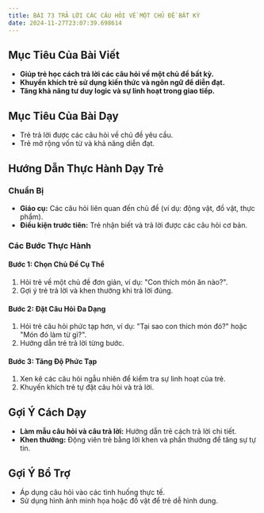 ```yaml
---
title: BÀI 73 TRẢ LỜI CÁC CÂU HỎI VỀ MỘT CHỦ ĐỀ BẤT KỲ
date: 2024-11-27T23:07:39.698614
---
```


## Mục Tiêu Của Bài Viết
- **Giúp trẻ học cách trả lời các câu hỏi về một chủ đề bất kỳ.**
- **Khuyến khích trẻ sử dụng kiến thức và ngôn ngữ để diễn đạt.**
- **Tăng khả năng tư duy logic và sự linh hoạt trong giao tiếp.**

## Mục Tiêu Của Bài Dạy
- Trẻ trả lời được các câu hỏi về chủ đề yêu cầu.
- Trẻ mở rộng vốn từ và khả năng diễn đạt.

## Hướng Dẫn Thực Hành Dạy Trẻ

### Chuẩn Bị
- **Giáo cụ:** Các câu hỏi liên quan đến chủ đề (ví dụ: động vật, đồ vật, thực phẩm).
- **Điều kiện trước tiên:** Trẻ nhận biết và trả lời được các câu hỏi cơ bản.

### Các Bước Thực Hành
#### Bước 1: Chọn Chủ Đề Cụ Thể
1. Hỏi trẻ về một chủ đề đơn giản, ví dụ: "Con thích món ăn nào?".
2. Gợi ý trẻ trả lời và khen thưởng khi trả lời đúng.

#### Bước 2: Đặt Câu Hỏi Đa Dạng
1. Hỏi trẻ câu hỏi phức tạp hơn, ví dụ: "Tại sao con thích món đó?" hoặc "Món đó làm từ gì?".
2. Hướng dẫn trẻ trả lời từng bước.

#### Bước 3: Tăng Độ Phức Tạp
1. Xen kẽ các câu hỏi ngẫu nhiên để kiểm tra sự linh hoạt của trẻ.
2. Khuyến khích trẻ tự đặt câu hỏi và trả lời.

## Gợi Ý Cách Dạy
- **Làm mẫu câu hỏi và câu trả lời:** Hướng dẫn trẻ cách trả lời chi tiết.
- **Khen thưởng:** Động viên trẻ bằng lời khen và phần thưởng để tăng sự tự tin.

## Gợi Ý Bổ Trợ
- Áp dụng câu hỏi vào các tình huống thực tế.
- Sử dụng hình ảnh minh họa hoặc đồ vật để trẻ dễ hình dung.
